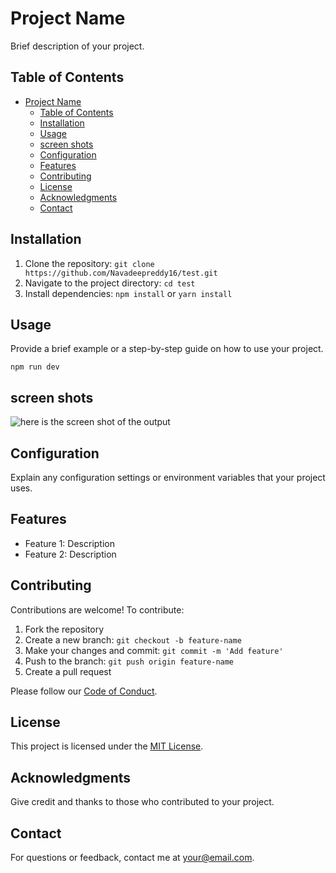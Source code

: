 # Project Name

Brief description of your project.

## Table of Contents

- [Project Name](#project-name)
  - [Table of Contents](#table-of-contents)
  - [Installation](#installation)
  - [Usage](#usage)
  - [screen shots](#screen-shots)
  - [Configuration](#configuration)
  - [Features](#features)
  - [Contributing](#contributing)
  - [License](#license)
  - [Acknowledgments](#acknowledgments)
  - [Contact](#contact)

## Installation

1. Clone the repository: `git clone https://github.com/Navadeepreddy16/test.git`
2. Navigate to the project directory: `cd test`
3. Install dependencies: `npm install` or `yarn install`

## Usage

Provide a brief example or a step-by-step guide on how to use your project.

```
npm run dev
```


## screen shots
![here is the screen shot of the output ](../my-screenshot.png)

## Configuration

Explain any configuration settings or environment variables that your project uses.

## Features

- Feature 1: Description
- Feature 2: Description

## Contributing

Contributions are welcome! To contribute:
1. Fork the repository
2. Create a new branch: `git checkout -b feature-name`
3. Make your changes and commit: `git commit -m 'Add feature'`
4. Push to the branch: `git push origin feature-name`
5. Create a pull request

Please follow our [Code of Conduct](CODE_OF_CONDUCT.md).

## License

This project is licensed under the [MIT License](LICENSE).

## Acknowledgments

Give credit and thanks to those who contributed to your project.

## Contact

For questions or feedback, contact me at your@email.com.
